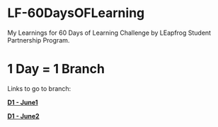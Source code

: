 # LF-60DaysOFLearning

My Learnings for 60 Days of Learning Challenge by LEapfrog Student Partnership Program.

# 1 Day = 1 Branch

Links to go to branch:

**[D1 - June1](https://github.com/NibidaGhimire/LF-60DaysOFLearning/tree/D1-June1)**

**[D1 - June2](https://github.com/NibidaGhimire/LF-60DaysOFLearning/tree/D2-June2)**